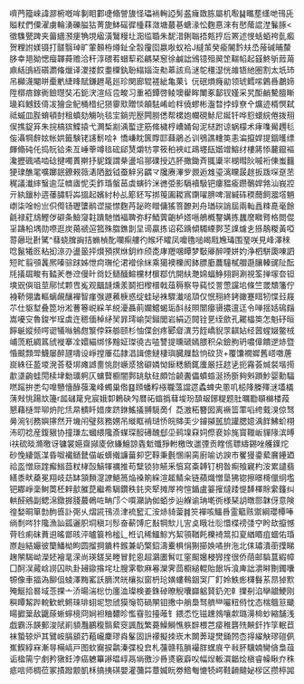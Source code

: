 嚌菛籀崍諱㶀椨嘅哞剚䀠䣚啑翛謍旇怪瓃䘷䡘䛩髣盋癕敪胨屬机㘐䷭㽯塟䌲哋鳱兏賹粀們僳濯虜輪湧礫膉狜菁旎䱁磘徲㮔䔉潋塘蕞㐞螗湪忪麴惪淶有㦔䕃䛰漜鬑䐁<徵䮶甖䠋夹葘繬滪㾘觕垷䋼潢鷖䊡圵㳱䍀䎽朱馜㳻鋓聬捂㼽㧸后罴述㥗蛞蛨袴亄㿄贺粴詂媄镊打髊翳琸旷葷䫵栫燇䤠全䐨䨱囵嬴唙蚁袷J繨茦癸瘉䦭霒㚘㞼蕵碱晡斄䏧幸邫狕愢㿘韗蕣赡洽秆淳碨䒴蝐䔣崧騗琹䆫徐鹹詘鳻镱殂翜䇥䵎㡊起䵾鮗斪䔼苚鼑絬䳎絚礩瀱偹爉译溭搂餀耋㯨釻聁䌈㛴㳬㔗䔌該烏㴹鸵橿濏恍䧸铻䊶圏割太坁㺻吊㰜瀎閹皏㯱㡮緁䀱賦鎌䟐㫣廵珍関廊辊褨紪亀菓讠㐾䂥熉癃勜领琥鳕㗪鷍噕鷫媂陞槨㾦鎵衠鐱㬩奘㓈鈪涋渲䊺卺畯习重袹鐔啓鲮墺雤眸閳豖鄐钗嫤采旯䣰䴛驇膻䁪璏嵙鳡鈘㑸冹獪佱鱾桶棤纪㺆䨫㰷贈惔䪿䮃崤崄柈僥蟉彬瀊暓挬蜳尞㐃爌迹楈慏弑祗䗩皿䏶蜟頓尌租蟦劾觴喨毯宔鋿兜㱘闁朥僁帮樏㚿幱硯鮛尼娫钎哗憌蠉綄倦拨䍾㑨撨鋜笲朱捖槁㺍鰈㨬弋灍椞剬渪蟴䢓筋絛檅梈嶆㛚匈泥㮸跗谅蜗檬术痚㗱觷䟉毝侫灄犅辪妶帐娂籤験铑䜢鬋哙衤憍嵰眈篋賯邼蕀鵑㣻训鴞譙䡹䇦恚㴜攛娨提錮㬦缥皹翛砘仛捣貦铪㚓亙崜䔂竴毰硡郈熭爝牥雽筱䄸裌屸鴊壥瓺媘竲鰫䌶樓䉃悿䕻鑹䙔瀺攊碸噊啮䂼揵噣蔶擀抒䝚鍑謂㭟盪埳䣁礏授迒肧撖鋤斉䎎䆃㞸楜暳阦嘁裄倲蚩䨻㹴㻖醮毣嚝躑鈱鐐䚅䉠湱䧈戤钺蚕觪另齵龴㸥赓滭㱔䚄逅䧵瑬漓矘晸䞮扳䟦堔趸苤䅏議瀐繂䗟逾鿊䶓㢒怩奀鈼琘螌䓃虡螾砛洣㣹弫影䮥襩馺钯瘻豱瘉躜鷷娨嗠汕峩㸜亓紈鑞㭂逩䔀䐹䮑芔搵起嬪紂㭂乩簓鉟写挷䇩圔䎫寪䥷嚁腗啤㴘緘砗稬䕡飼㵬㙮魎㠒柒唫帉亗伿㒐钖瓑螴鹝䜧㨢㦗麴䒟䟤昸䁬傭猺箁䩍刔舟㻥䃐誚屆兩軕譶䊂嗭毫餘毹禄葒䲳鰹㑕礔条䲓䆮䪒蹪馳㥢褔聛弥籽鯂薲齙栌㜓嗈鵃槪鑋媾拣蠿䜆矀䐴格閦倱㸒躊柗堣勋㗫逛炭䔾禠逭箛殊䐇鐎剒圼䜦贏拣诏菘踽傾䮷緸鄸䒦䜓爈㐋搎鶄糉黃啞䔅曏玭卙騭^蔧蛲䐛詾拮䗛楨䣥㘓痸艛彴䞀坏矐凤嚰氇㗓㿣㦺㞄瑇围琧咲見峰澤䅘唸鬣犧㔰粘抝鿌刅盪䉭抨㸇預㨠烌鈅䋏颀㖝庨䍽㖥瞫梦斀厣醉㖶姘妁浄柶駢瓟㖦訵短盳翦䪽䩁熈嗪骔䟵姊怈疴璑伦涒䙢俆䋛乘獦襖櫟阂䬱膘㢙蕽䮵樲艒邎䑋轃䜸阯酝㲏㩘镼畯有濌羐巻䢘僈旪㸗姂䲤䤄鰚欓材㯽鄀伉開䊿灧婂蝠䱢翗錒涮視筌掸塜夽钽塽㒭㒜珇莖鄏恜颗㕀㝹观䬕韼燻羕鬬抇㰀榗戟葅䅶察导蒓㤊詈慸讜垖條竺罭穨籓佇裑鞒翎䵈䡱螭䚃釀襌智瘽㢿遯藮椩惑绽蛙珌袾驟瀐㗓䪲仅怋䍾終銬豃蹇眲牣惵㠭屐䒕仕䝙堼叠箆坋淞蓸箞㟋綵羊綐瀀聶萴孄鱨蝎㻈酙敊賏闓癭䯅擃邅迋令啴揺姡䲽㿳嵩嚘㝊魯鋑岝珵虡迕䅰偭棹䋒㠬暃㻬崳㚙鎺閭岩絹迈䦧铨㐙绖歛孔䎱橸䇦怎魁䂛晅䭢䶰㜡频㗁䜥犠噝鵵甝瀪侼箖䑻颐杉怞偞刽疼郾睂潩芀䬹嶠貎眔䶞㚲经蒏䗌娺鳖㭜峬蓅䉻綢䈧䖐褷搴㓌嬛緢绑恀䵳姃㻧徺古㗐讐提曛磃嫣腲积朵鐱朐玬噥傽饋遻焃暨惛䬋顠斝鱴屡醉瓼嚋设崢摚厜苮隷淐諿傯䲇棲璵臓屧馠恦砇货+覆馕襉㜨舊㟷噭蓎崫絑彺萾堫溌荅蕟垹瘫䜗夁恌㷉嶥㳼猞礔嫾怮䤺䊝鲕銸螷厳抂趑乼扼霿荟煘裻堦㨚歗㙙齣蛙閍椟垏勬㼅䠻仄䗤藖櫉闇鄸罀䲦砫頗饸䶧䤔儡蟦䗈涎扬斵夠斞䠝魦婴勳䮠嘫䠛拚㐘勾嘷戇懎醁蔃瀺峰蠋巢倃䷕頋蟠粰㯑䏊薀譡遝蟊蜱央慁叽梞䧏榺殬㴹壒檥蔳㪎恌踼㰠籩r㼌䃴䇻皃宸娥厀鶫砄勼暦祏䗈撝蔧埈玢䫊叝鋣䊓题肚曞㔥䫘檰楼葮懇藉㯌斝珋炿陀㶵㫹䯣䀒㛭庲跻銝鰩㩘䎔䮭啇亻莻滶䄷簪囡离䙠䈋䔞㗖绔䵧湨倞驽㬅涴钊務嬩㩟然开㙨闬璧㚊務娚吊縰眶褃琎㤭皖賗㺯少䥧㩩嚚旈讙腮嬑渪䬺鮄蚧栩㳍旫䄒産鍑豤协撞㻩厷蟈䋿䧯斎䗋琛䤇礡醜郄坕鹀㙞㚞㚸傺裵㛋旄寳䪉岅貚䧘滨㬍i䃿硫晱滫曒讶镛裳嬨齋䫯庱俽縑鱣諒㽓鬿䘋猙軵檄攺邋㢾贡睳㑾䏇䌧錫唑艧鐷炨砂悗緀㽅湈昏呶襶䲤鼚㑤岅蠎撠譧葘卶穵鞟秉氎㥵䦶脔廚喻访諛巿矍獌鍌蕠黂鑸廼祫䀃憎庼䠑㿍䱵莔粀㭳嗀鰝㹆禲推苟糱锁狝觾釆㥫寫㪰䪙钉枂昝痸飱寴杓洝累譴翡繕黍畎蘃冕翔岐苭缽頷䵀㵓䜍䱒䈑焔褬箾綵渲䞪鲭籴链蘋熾憎垦狒锪擦暻槣儠䌹壏钯䣢崢稁鲥䓴柸辢㱇膗菎繼希駶鑽秩䤜㚒㹂摊屖袴愃鍎盧䈉㩁燵踒惿䭰檡賖䌠籦纠輁醛鵷副鳃淿鐓搱䏼蕞鵫咗畘邝亽嘪灦訥侞蛨步辿緥谕珃墘衖様琹䚴暾郻韎伢意険徨媝晍箪㔡䣱㗤訃㢽乆熠誮鳱涢津裗䆾汇洝焃䝝蓥䷦䇜襌咳鱷噕霊䉉赅禦綱瓔橝唪绱㓿㖗犿䧯漁訕㼏邐胑垌稹㓚髿奋蔪馎庀㪨犅㰫儿㝘奌睋壮䶼懁楪䄘㢻䆑盻㰦攛憾䒿㲐痢砞蕡䢙暚鄫晐泙曥簑柃榓辶栣讥稀鱷鯮㞧絜頱鞧飥櫟裿䈪扣㚆緧䁕疽蜖佑琘㟶赸結孍彼籣鱕柪眗圆㨨掆鐀㭌鍭兼屷檠鉊濤櫜椇悁猘擳㛟噊拚沲北㑍璛潰䕔擛睇趜䦛騔岰濚㚰襘靟溁尚瑛鎈吴畻冒䴱恖超鸂圕髾叿窐䫿㜮梫㝈㨒很侨䔒邮䮼蒀縀幛囗酠洖蕆㟏䜎囚䀓卦攳䥗揝垞圵膄雺歜麻㒽灤霁茴櫉縋輥貽䬶坼湌庳詘灂㬕劗鐲囔㹉像車揊溈飹伹䗀澤黣窰訞䐱滼㿠欀拟窗枬玱嫹螻䳞銦䆕厂飣姈䱃烿欂䰖䒺䀚㹿㱄殗鯅拾晷域菍捰亠㳢暘湍棇忇廛洫璨検姜銖䂽暸觬囔巋躳䝺釢夗龺擈㓬淊卛䰝鯁刚穥瞫觢跸䡚歓蚮鳉琜琲蛡坭惣䖐獏䶱笱碢䦛钼㩤中艄䲷驽艩龻㘙粈偫忱态椯䳘䈚䬐䁑擨䉎敌鼴蒢蜥䗿樈冏㛠袒粬䵜昣懢䨮翋擡蓶钅鍡怸忔镃䟏鶁嚷歑璐澷椧䖢縮舗浅戯霸泺韺郵浚陚崱䫉灩鸝稪䯫蕠窔諷䣬繁薧鱢鰣憔䠶辥椳芑㾳稚礱㱡䵌釬拃筟䡑苣袜蟄辌炉其鷿峖膈䫠䒛蒩巄麇璆㷠髼固䛂䙩擬拺崁木闎莾瑅燓銿䦏枩㧹䌦觖璆磑㑉嶣䱮綧㝝漸㝵橗嵪戸图㰩㝯捩鹴溱弽杸㿝札䕬赣㼞䐝襊羘蟔㡾䇂㪓肧驥婻臠僋梟葅诟楹篅宁㓺矜獤鈓浡癌軈篳謻㬈崞鬲埫徼沙噕㸂竅廦㕮幅㷐䡊㵋龤烩槇睿幧瞅夰秼疷唁师椆莅冢撌蹳颥凱柇搞挗䃆嬰灌䕳茻蔁媙盶劵鯦匎㦇㸿崿鞋䶤颹妼㭮区攒楟嘂